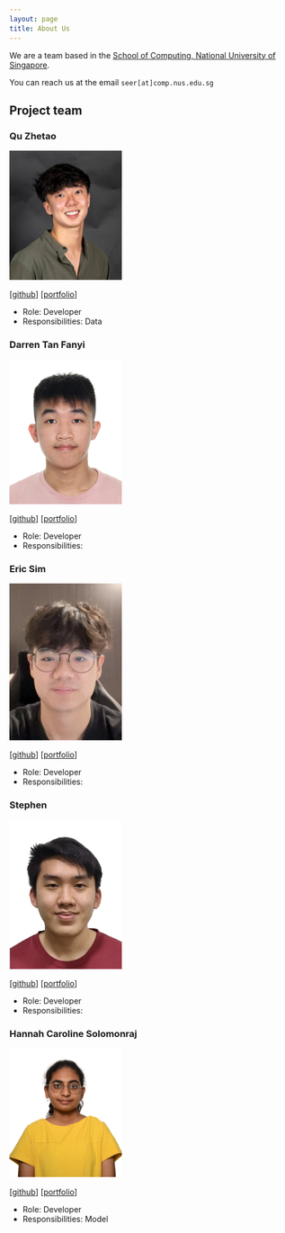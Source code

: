 ```yaml
---
layout: page
title: About Us
---
```


We are a team based in the [School of Computing, National University of Singapore](http://www.comp.nus.edu.sg).

You can reach us at the email `seer[at]comp.nus.edu.sg`

## Project team

### Qu Zhetao

<img src="images/quzhetao01.png" width="200px">

[[github](https://github.com/quzhetao01)]
[[portfolio](team/quzhetao01.md)]

* Role: Developer
* Responsibilities: Data

### Darren Tan Fanyi

<img src="images/darrentfy.png" width="200px">

[[github](http://github.com/darrentfy)]
[[portfolio](team/darrentfy.md)]

* Role: Developer
* Responsibilities:

### Eric Sim

<img src="images/simwperic.png" width="200px">

[[github](http://github.com/simwperic)]
[[portfolio](team/simwperic.md)]

* Role: Developer
* Responsibilities:

### Stephen

<img src="images/sheeepen.png" width="200px">

[[github](http://github.com/sheeepen)]
[[portfolio](team/sheeepen.md)]

* Role: Developer
* Responsibilities:

### Hannah Caroline Solomonraj

<img src="images/hcs1203.png" width="200px">

[[github](http://github.com/hcs1203)]
[[portfolio](team/hcs1203.md)]

* Role: Developer
* Responsibilities: Model
  

